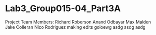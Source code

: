 # Lab3_Group015-04_Part3A
Project Team Members:
Richard Roberson
Anand Odbayar
Max Malden
Jake Colleran
Nico Rodriguez
making edits
goioewg
asdg
asdg
asdg

